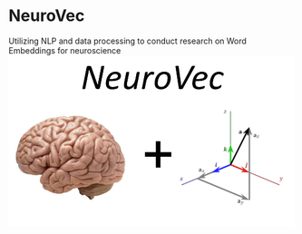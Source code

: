 # NeuroVec
Utilizing NLP and data processing to conduct research on Word Embeddings for neuroscience
![Brain and Vectors](NeuroVecImage.png)
